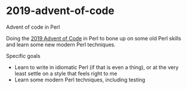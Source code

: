 # 2019-advent-of-code
Advent of code in Perl

Doing the [2019 Advent of Code](https://adventofcode.com/2019) in Perl to bone up on some old Perl skills and learn some new modern Perl techniques.

Specific goals

* Learn to write in idiomatic Perl (if that is even a thing), or at the very least settle on a style that feels right to me
* Learn some modern Perl techniques, including testing
